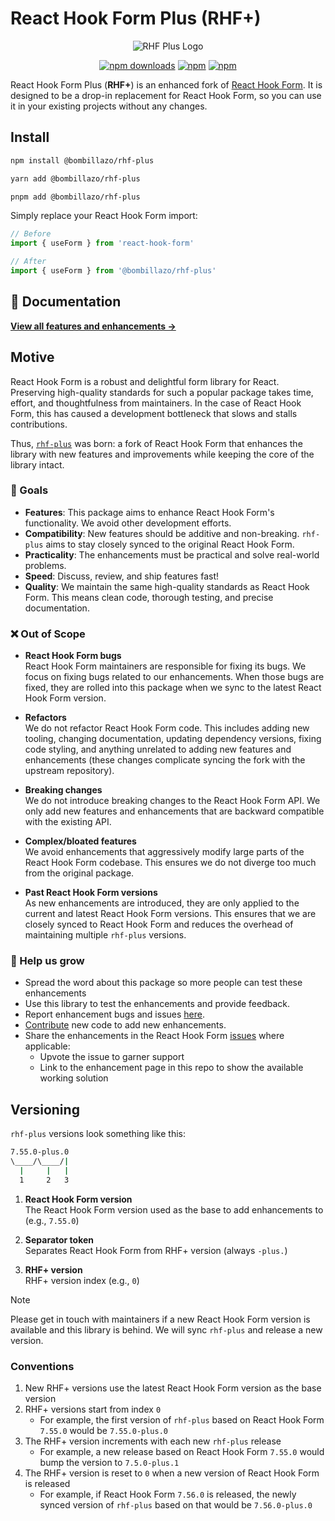 # React Hook Form Plus (RHF+)

<div align="center">
  <img src="./docs/logo.png" alt="RHF Plus Logo" />
</div>

<div align="center">

[![npm downloads](https://img.shields.io/npm/dm/@bombillazo/rhf-plus.svg?style=for-the-badge)](https://www.npmjs.com/package/@bombillazo/rhf-plus)
[![npm](https://img.shields.io/npm/dt/@bombillazo/rhf-plus.svg?style=for-the-badge)](https://www.npmjs.com/package/@bombillazo/rhf-plus)
[![npm](https://img.shields.io/npm/l/@bombillazo/rhf-plus?style=for-the-badge)](https://github.com/bombillazo/rhf-plus/blob/master/LICENSE)

</div>

React Hook Form Plus (**RHF+**) is an enhanced fork of [React Hook Form](https://react-hook-form.com/). It is designed to be a drop-in replacement for React Hook Form, so you can use it in your existing projects without any changes.

## Install

```sh
npm install @bombillazo/rhf-plus
```

```sh
yarn add @bombillazo/rhf-plus
```

```sh
pnpm add @bombillazo/rhf-plus
```

Simply replace your React Hook Form import:

```ts
// Before
import { useForm } from 'react-hook-form'

// After  
import { useForm } from '@bombillazo/rhf-plus'
```

## 📖 Documentation

**[View all features and enhancements →](https://bombillazo.github.io/rhf-plus/)**

## Motive

React Hook Form is a robust and delightful form library for React. Preserving high-quality standards for such a popular package takes time, effort, and thoughtfulness from maintainers. In the case of React Hook Form, this has caused a development bottleneck that slows and stalls contributions.

Thus, [`rhf-plus`](https://github.com/bombillazo/rhf-plus) was born: a fork of React Hook Form that enhances the library with new features and improvements while keeping the core of the library intact.

### 🏁 Goals

- **Features**: This package aims to enhance React Hook Form's functionality. We avoid other development efforts.
- **Compatibility**: New features should be additive and non-breaking. `rhf-plus` aims to stay closely synced to the original React Hook Form.
- **Practicality**: The enhancements must be practical and solve real-world problems.
- **Speed**: Discuss, review, and ship features fast!
- **Quality**: We maintain the same high-quality standards as React Hook Form. This means clean code, thorough testing, and precise documentation.

### ❌ Out of Scope

- **React Hook Form bugs**  
React Hook Form maintainers are responsible for fixing its bugs. We focus on fixing bugs related to our enhancements. When those bugs are fixed, they are rolled into this package when we sync to the latest React Hook Form version.

- **Refactors**  
We do not refactor React Hook Form code. This includes adding new tooling, changing documentation, updating dependency versions, fixing code styling, and anything unrelated to adding new features and enhancements (these changes complicate syncing the fork with the upstream repository).

- **Breaking changes**  
We do not introduce breaking changes to the React Hook Form API. We only add new features and enhancements that are backward compatible with the existing API.

- **Complex/bloated features**  
We avoid enhancements that aggressively modify large parts of the React Hook Form codebase. This ensures we do not diverge too much from the original package.

- **Past React Hook Form versions**  
As new enhancements are introduced, they are only applied to the current and latest React Hook Form versions. This ensures that we are closely synced to React Hook Form and reduces the overhead of maintaining multiple `rhf-plus` versions.

### 📣 Help us grow

- Spread the word about this package so more people can test these enhancements
- Use this library to test the enhancements and provide feedback.
- Report enhancement bugs and issues [here](https://github.com/bombillazo/rhf-plus/issues).
- [Contribute](CONTRIBUTING.md) new code to add new enhancements.
- Share the enhancements in the React Hook Form [issues](https://github.com/react-hook-form/react-hook-form/issues) where applicable:
  - Upvote the issue to garner support
  - Link to the enhancement page in this repo to show the available working solution

## Versioning

`rhf-plus` versions look something like this:

```sh
7.55.0-plus.0
\____/\____/|
  |     |   |
  1     2   3
```

1. **React Hook Form version**  
The React Hook Form version used as the base to add enhancements to (e.g., `7.55.0`)  

1. **Separator token**  
Separates React Hook Form from RHF+ version (always `-plus.`)  

1. **RHF+ version**  
RHF+ version index (e.g., `0`)

> [!Note]
> Please get in touch with maintainers if a new React Hook Form version is available and this library is behind. We will sync `rhf-plus` and release a new version.

### Conventions

1. New RHF+ versions use the latest React Hook Form version as the base version
2. RHF+ versions start from index `0`
   - For example, the first version of `rhf-plus` based on React Hook Form `7.55.0` would be `7.55.0-plus.0`
3. The RHF+ version increments with each new `rhf-plus` release
   - For example, a new release based on React Hook Form `7.55.0` would bump the version to `7.5.0-plus.1`
4. The RHF+ version is reset to `0` when a new version of React Hook Form is released
   - For example, if React Hook Form `7.56.0` is released, the newly synced version of `rhf-plus` based on that would be `7.56.0-plus.0`
